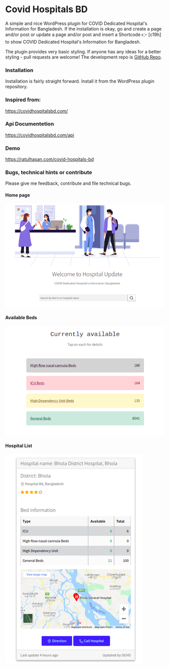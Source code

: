# Covid Hospitals BD

A simple and nice WordPress plugin for COVID Dedicated Hospital's Information for Bangladesh.
If the installation is okay, go and create a page and/or post or update a page and/or post and insert a Shortcode 👉 [c19h] to show COVID Dedicated Hospital's Information for Bangladesh.

The plugin provides very basic styling. If anyone has any ideas for a better styling - pull requests are welcome!
The development repo is [GitHub Repo](https://github.com/RatulHasan/covid-hospitals-bd).

### Installation
Installation is fairly straight forward. Install it from the WordPress plugin repository.

### Inspired from:
https://covidhospitalsbd.com/

### Api Documentetion
https://covidhospitalsbd.com/api

### Demo
https://ratulhasan.com/covid-hospitals-bd

### Bugs, technical hints or contribute
Please give me feedback, contribute and file technical bugs.
#### Home page
![Home page](https://raw.githubusercontent.com/RatulHasan/covid-hospitals-bd/main/assets/Screenshot1.png)
#### Available Beds
![Available Beds](https://raw.githubusercontent.com/RatulHasan/covid-hospitals-bd/main/assets/Screenshot2.png)
#### Hospital List
![Hospital List](https://raw.githubusercontent.com/RatulHasan/covid-hospitals-bd/main/assets/Screenshot3.png)
